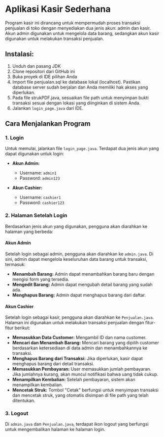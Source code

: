 # Aplikasi Kasir Sederhana
Program kasir ini dirancang untuk mempermudah proses transaksi penjualan di toko dengan menyediakan dua jenis akun: admin dan kasir. Akun admin digunakan untuk mengelola data barang, sedangkan akun kasir digunakan untuk melakukan transaksi penjualan.


## Instalasi:
1. Unduh dan pasang JDK
2. Clone repositori dari GitHub ini
3. Buka proyek di IDE pilihan Anda
4. Import file penjualan.sql ke database lokal (localhost). Pastikan database server sudah berjalan dan Anda memiliki hak akses yang diperlukan.
5. Pada file strukPDF.java, sesuaikan file path untuk menyimpan bukti transaksi sesuai dengan lokasi yang diinginkan di sistem Anda.
6. Jalankan `login_page.java` dari IDE.


## Cara Menjalankan Program

### 1. Login

Untuk memulai, jalankan file `login_page.java`. Terdapat dua jenis akun yang dapat digunakan untuk login:

- **Akun Admin:**
  - Username: `admin1`
  - Password: `admin123`
  
- **Akun Cashier:**
  - Username: `cashier1`
  - Password: `cashier123`

### 2. Halaman Setelah Login

Berdasarkan jenis akun yang digunakan, pengguna akan diarahkan ke halaman yang berbeda:

#### Akun Admin

Setelah login sebagai admin, pengguna akan diarahkan ke `admin.java`. Di sini, admin dapat mengelola keseluruhan data barang untuk transaksi, termasuk:

- **Menambah Barang:** Admin dapat menambahkan barang baru dengan mengisi form yang tersedia.
- **Mengedit Barang:** Admin dapat mengubah detail barang yang sudah ada.
- **Menghapus Barang:** Admin dapat menghapus barang dari daftar.

#### Akun Cashier

Setelah login sebagai kasir, pengguna akan diarahkan ke `Penjualan.java`. Halaman ini digunakan untuk melakukan transaksi penjualan dengan fitur-fitur berikut:

- **Memasukkan Data Customer:** Mengambil ID dan nama customer.
- **Mencari dan Menambah Barang:** Mencari barang yang dipilih customer berdasarkan ketersediaan di data admin dan menambahkannya ke transaksi.
- **Menghapus Barang dari Transaksi:** Jika diperlukan, kasir dapat menghapus barang dari detail transaksi.
- **Memasukkan Pembayaran:** User memasukkan jumlah pembayaran. Jika jumlahnya kurang, akan muncul notifikasi bahwa uang tidak cukup.
- **Menampilkan Kembalian:** Setelah pembayaran, sistem akan menampilkan kembalian.
- **Mencetak Struk:** Tombol "Cetak" berfungsi untuk menyimpan transaksi dan mencetak struk, yang otomatis disimpan di file path yang telah ditentukan.

### 3. Logout

Di `admin.java` dan `Penjualan.java`, terdapat ikon logout yang berfungsi untuk mengembalikan halaman ke halaman login.

           
